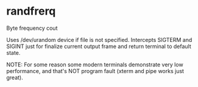 # randfrerq
Byte frequency cout

Uses /dev/urandom device if file is not specified. Intercepts SIGTERM and SIGINT just for finalize current output frame and return terminal to default state.

NOTE: For some reason some modern terminals demonstrate very low performance, and that's NOT program fault (xterm and pipe works just great).
